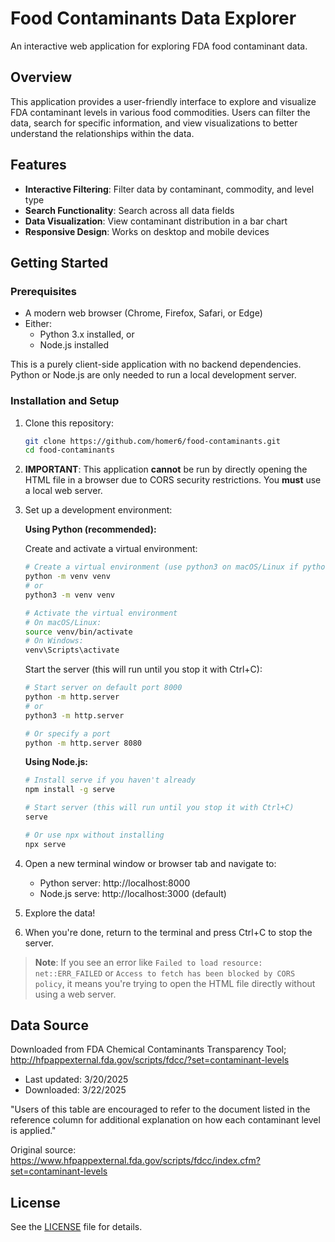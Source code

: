 # Food Contaminants Data Explorer

An interactive web application for exploring FDA food contaminant data.

## Overview

This application provides a user-friendly interface to explore and visualize FDA contaminant levels in various food commodities. Users can filter the data, search for specific information, and view visualizations to better understand the relationships within the data.

## Features

- **Interactive Filtering**: Filter data by contaminant, commodity, and level type
- **Search Functionality**: Search across all data fields
- **Data Visualization**: View contaminant distribution in a bar chart
- **Responsive Design**: Works on desktop and mobile devices

## Getting Started

### Prerequisites

- A modern web browser (Chrome, Firefox, Safari, or Edge)
- Either:
  - Python 3.x installed, or
  - Node.js installed

This is a purely client-side application with no backend dependencies. Python or Node.js are only needed to run a local development server.

### Installation and Setup

1. Clone this repository:
   ```bash
   git clone https://github.com/homer6/food-contaminants.git
   cd food-contaminants
   ```

2. **IMPORTANT**: This application **cannot** be run by directly opening the HTML file in a browser due to CORS security restrictions. You **must** use a local web server.

3. Set up a development environment:

   **Using Python (recommended):**
   
   Create and activate a virtual environment:
   ```bash
   # Create a virtual environment (use python3 on macOS/Linux if python command is not found)
   python -m venv venv
   # or
   python3 -m venv venv
   
   # Activate the virtual environment
   # On macOS/Linux:
   source venv/bin/activate
   # On Windows:
   venv\Scripts\activate
   ```
   
   Start the server (this will run until you stop it with Ctrl+C):
   ```bash
   # Start server on default port 8000
   python -m http.server
   # or
   python3 -m http.server
   
   # Or specify a port
   python -m http.server 8080
   ```

   **Using Node.js:**
   ```bash
   # Install serve if you haven't already
   npm install -g serve
   
   # Start server (this will run until you stop it with Ctrl+C)
   serve
   
   # Or use npx without installing
   npx serve
   ```

4. Open a new terminal window or browser tab and navigate to:
   - Python server: http://localhost:8000
   - Node.js serve: http://localhost:3000 (default)

5. Explore the data!

6. When you're done, return to the terminal and press Ctrl+C to stop the server.

> **Note**: If you see an error like `Failed to load resource: net::ERR_FAILED` or `Access to fetch has been blocked by CORS policy`, it means you're trying to open the HTML file directly without using a web server.

## Data Source

Downloaded from FDA Chemical Contaminants Transparency Tool; http://hfpappexternal.fda.gov/scripts/fdcc/?set=contaminant-levels
- Last updated: 3/20/2025
- Downloaded: 3/22/2025

"Users of this table are encouraged to refer to the document listed in the reference column for additional explanation on how each contaminant level is applied."

Original source: https://www.hfpappexternal.fda.gov/scripts/fdcc/index.cfm?set=contaminant-levels

## License

See the [LICENSE](LICENSE) file for details.